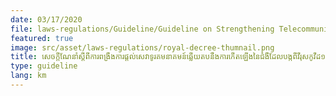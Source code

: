 ```yaml
---
date: 03/17/2020
file: laws-regulations/Guideline/Guideline on Strengthening Telecommunications Services in Response to Covid-19 Outbreak.pdf
featured: true
image: src/asset/laws-regulations/royal-decree-thumnail.png
title: សេចក្តីណែនាំស្តីពីការពង្រឹងការផ្តល់សេវាទូរគមនាគមន៍ឆ្លើយតបនឹងការកើតឡើងនៃជំងឺដែលបង្កពីវីរុសកូវីដ១៩
type: guideline
lang: km
---
```

